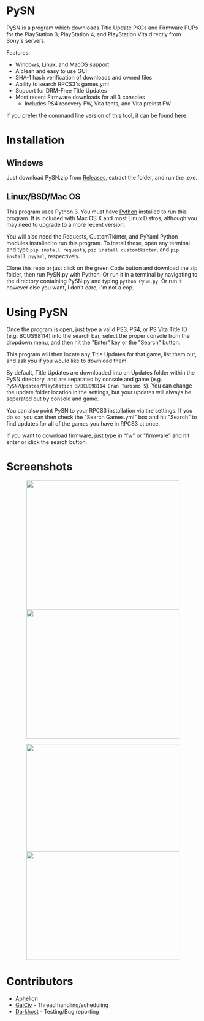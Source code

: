 # PySN
PySN is a program which downloads Title Update PKGs and Firmware PUPs for the PlayStation 3, PlayStation 4, and PlayStation Vita directly from Sony's servers.

Features:
- Windows, Linux, and MacOS support
- A clean and easy to use GUI
- SHA-1 hash verification of downloads and owned files
- Ability to search RPCS3's games.yml
- Support for DRM-Free Title Updates
- Most recent Firmware downloads for all 3 consoles
  - Includes PS4 recovery FW, Vita fonts, and Vita preinst FW

If you prefer the command line version of this tool, it can be found [here](https://github.com/AphelionWasTaken/PySN_CMD).

Installation
============
Windows
------------------------
Just download PySN.zip from [Releases](https://github.com/AphelionWasTaken/PySN/releases/latest), extract the folder, and run the .exe.

Linux/BSD/Mac OS
------------------------
This program uses Python 3. You must have [Python](https://www.python.org/downloads/) installed to run this program. It is included with Mac OS X and most Linux Distros, although you may need to upgrade to a more recent version.

You will also need the Requests, CustomTkinter, and PyYaml Python modules installed to run this program. To install these, open any terminal and type `pip install requests`, `pip install customtkinter`, and `pip install pyyaml`, respectively.

Clone this repo or just click on the green Code button and download the zip folder, then run PySN.py with Python. Or run it in a terminal by navigating to the directory containing PySN.py and typing `python PySN.py`. Or run it however else you want, I don't care, I'm not a cop.

Using PySN
============
Once the program is open, just type a valid PS3, PS4, or PS Vita Title ID (e.g. BCUS98114) into the search bar, select the proper console from the dropdown menu, and then hit the "Enter" key or the "Search" button.

This program will then locate any Title Updates for that game, list them out, and ask you if you would like to download them.

By default, Title Updates are downloaded into an Updates folder within the PySN directory, and are separated by console and game (e.g. `PySN/Updates/PlayStation 3/BCUS98114 Gran Turismo 5`). You can change the update folder location in the settings, but your updates will always be separated out by console and game.

You can also point PySN to your RPCS3 installation via the settings. If you do so, you can then check the "Search Games.yml" box and hit "Search" to find updates for all of the games you have in RPCS3 at once.

If you want to download firmware, just type in "fw" or "firmware" and hit enter or click the search button.

Screenshots
============
<p align="center">
    <img height = 337 width = 400 src="https://github.com/user-attachments/assets/abe6727c-f83b-4eb8-894b-fdd0203bd064" >
    <img height = 337 width = 400  src="https://github.com/user-attachments/assets/c956cfef-1644-4a43-accf-2f5fc9503fa3" >
    <p align="center">
    <img height = 281.5 width = 400 src="https://github.com/user-attachments/assets/c4fc3cff-4594-4a49-bbb2-4d7e8b6940a1" >
    <img  height = 281.5 width = 400 src="https://github.com/user-attachments/assets/dbca640a-f7e6-456a-b494-ca7cbc5f830a" >
</p>


Contributors
============
- [Aphelion](https://github.com/AphelionWasTaken)
- [GalCiv](https://github.com/RipleyTom) - Thread handling/scheduling
- [Darkhost](https://github.com/Darkhost1999) - Testing/Bug reporting
